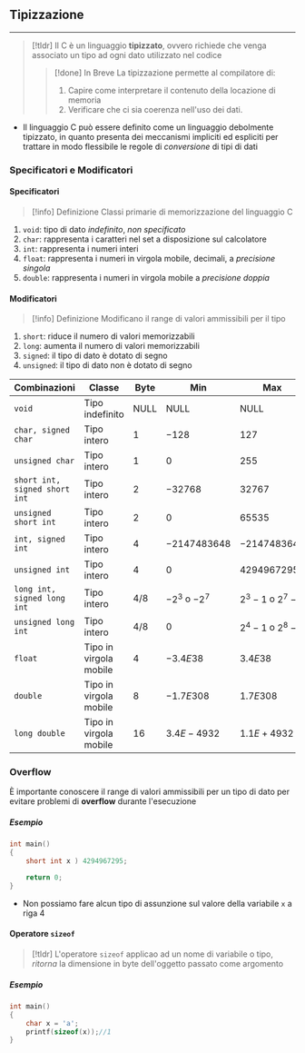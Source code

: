 ## Tipizzazione
---
>[!tldr]
>Il C è un linguaggio **tipizzato**, ovvero richiede che venga associato un tipo ad ogni dato utilizzato nel codice
>>[!done] In Breve
>>La tipizzazione permette al compilatore di:
>>1. Capire come interpretare il contenuto della locazione di memoria
>>2. Verificare che ci sia coerenza nell'uso dei dati.

- Il linguaggio C può essere definito come un linguaggio debolmente tipizzato, in quanto presenta dei meccanismi impliciti ed espliciti per trattare in modo flessibile le regole di _conversione_ di tipi di dati

### Specificatori e Modificatori

#### Specificatori
>[!info] Definizione
>Classi primarie di memorizzazione del linguaggio C

1. `void`: tipo di dato *indefinito*, _non specificato_
2. `char`: rappresenta i caratteri nel set a disposizione sul calcolatore
3. `int`: rappresenta i numeri interi
4. `float`: rappresenta i numeri in virgola mobile, decimali, a _precisione singola_
5. `double`: rappresenta i numeri in virgola mobile a _precisione doppia_

#### Modificatori
>[!info] Definizione
>Modificano il range di valori ammissibili per il tipo

1. `short`: riduce il numero di valori memorizzabili
2. `long`: aumenta il numero di valori memorizzabili
3. `signed`: il tipo di dato è dotato di segno
4. `unsigned`: il tipo di dato non è dotato di segno

| Combinazioni                  | Classe                 | Byte | Min           | Max           |
| ----------------------------- | ---------------------- | ---- | ------------- | ------------- |
| `void`                        | Tipo indefinito        | NULL | NULL          | NULL              |
| `char, signed char`           | Tipo intero            | 1    | $-128$        | $127$         |
| `unsigned char`               | Tipo intero            | 1    | $0$           | $255$         |
| `short int, signed short int` | Tipo intero            | 2    | $-32768$      | $32767$       |
| `unsigned short int`          | Tipo intero            | 2    | $0$           | $65535$       |
| `int, signed int`             | Tipo intero            | 4    | $-2147483648$ | $-2147483647$ |
| `unsigned int`                | Tipo intero            | 4    | $0$           | $4294967295$  |
| `long int, signed long int`   | Tipo intero            | 4/8  | $-2^3$ o $-2^7$              | $2^3-1$ o $2^7-1$              |
| `unsigned long int`           | Tipo intero            | 4/8  | $0$              | $2^4-1$ o $2^8-1$              |
| `float`                       | Tipo in virgola mobile | 4    | $-3.4E 38$              | $3.4E 38$              |
| `double`                      | Tipo in virgola mobile | 8    | $-1.7E308$              | $1.7E308$              |
| `long double`                 | Tipo in virgola mobile | 16   | $3.4E-4932$              | $1.1E+4932$              |

### Overflow
È importante conoscere il range di valori ammissibili per un tipo di dato per evitare problemi di **overflow** durante l'esecuzione

##### Esempio
```c
int main()
{
	short int x ) 4294967295;

	return 0;
}
```
- Non possiamo fare alcun tipo di assunzione sul valore della variabile `x` a riga 4

#### Operatore `sizeof`
>[!tldr]
>L'operatore `sizeof` applicao ad un nome di variabile o tipo, _ritorna_ la dimensione in byte dell'oggetto passato come argomento

##### Esempio
```c
int main()
{
	char x = 'a';
	printf(sizeof(x));//1
}
```
